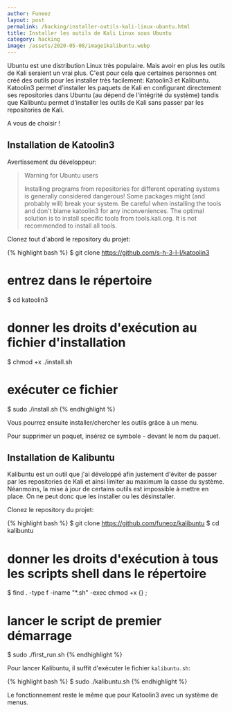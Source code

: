 ```yaml
---
author: Funeoz
layout: post
permalink: /hacking/installer-outils-kali-linux-ubuntu.html
title: Installer les outils de Kali Linux sous Ubuntu
category: hacking
image: /assets/2020-05-08/image1kalibuntu.webp
---
```


Ubuntu est une distribution Linux très populaire. Mais avoir en plus les outils de Kali seraient un vrai plus. C'est pour cela que certaines personnes ont créé des outils pour les installer très facilement: Katoolin3 et Kalibuntu. 
Katoolin3 permet d'installer les paquets de Kali en configurant directement ses repositories dans Ubuntu (au dépend de l'intégrité du système) tandis que Kalibuntu permet d'installer les outils de Kali sans passer par les repositories de Kali.

A vous de choisir !

## Installation de Katoolin3

Avertissement du développeur:

> Warning for Ubuntu users
> 
> Installing programs from repositories for different operating systems is generally considered dangerous!
> Some packages might (and probably will) break your system. Be careful when installing the tools and don't blame katoolin3 for any 
> inconveniences.
> The optimal solution is to install specific tools from tools.kali.org.
> It is not recommended to install all tools.

Clonez tout d'abord le repository du projet:

{% highlight bash %}
$ git clone https://github.com/s-h-3-l-l/katoolin3
# entrez dans le répertoire
$ cd katoolin3
# donner les droits d'exécution au fichier d'installation
$ chmod +x ./install.sh
# exécuter ce fichier
$ sudo ./install.sh
{% endhighlight %}

Vous pourrez ensuite installer/chercher les outils grâce à un menu.

Pour supprimer un paquet, insérez ce symbole `~` devant le nom du paquet.

## Installation de Kalibuntu

Kalibuntu est un outil que j'ai développé afin justement d'éviter de passer par les repositories de Kali et ainsi limiter au maximum la casse
du système. Néanmoins, la mise à jour de certains outils est impossible à mettre en place. On ne peut donc que les installer ou les désinstaller.

Clonez le repository du projet:

{% highlight bash %}
$ git clone https://github.com/funeoz/kalibuntu
$ cd kalibuntu
# donner les droits d'exécution à tous les scripts shell dans le répertoire
$ find . -type f -iname "*.sh" -exec chmod +x {} \;
# lancer le script de premier démarrage
$ sudo ./first_run.sh
{% endhighlight %}

Pour lancer Kalibuntu, il suffit d'exécuter le fichier `kalibuntu.sh`:

{% highlight bash %}
$ sudo ./kalibuntu.sh
{% endhighlight %}

Le fonctionnement reste le même que pour Katoolin3 avec un système de menus.

